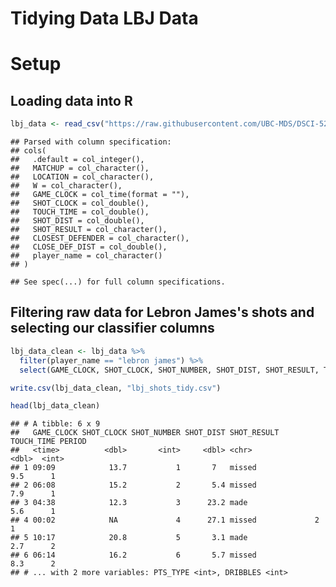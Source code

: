 Tidying Data LBJ Data
================

Setup
=====

Loading data into R
-------------------

``` r
lbj_data <- read_csv("https://raw.githubusercontent.com/UBC-MDS/DSCI-522-Jes-Alex/master/data/shot_logs_raw.csv?token=Ao9QkTPZ0S2NSZI8bIRGzjLZHbaycrCbks5b93bjwA%3D%3D")
```

    ## Parsed with column specification:
    ## cols(
    ##   .default = col_integer(),
    ##   MATCHUP = col_character(),
    ##   LOCATION = col_character(),
    ##   W = col_character(),
    ##   GAME_CLOCK = col_time(format = ""),
    ##   SHOT_CLOCK = col_double(),
    ##   TOUCH_TIME = col_double(),
    ##   SHOT_DIST = col_double(),
    ##   SHOT_RESULT = col_character(),
    ##   CLOSEST_DEFENDER = col_character(),
    ##   CLOSE_DEF_DIST = col_double(),
    ##   player_name = col_character()
    ## )

    ## See spec(...) for full column specifications.

Filtering raw data for Lebron James's shots and selecting our classifier columns
--------------------------------------------------------------------------------

``` r
lbj_data_clean <- lbj_data %>% 
  filter(player_name == "lebron james") %>% 
  select(GAME_CLOCK, SHOT_CLOCK, SHOT_NUMBER, SHOT_DIST, SHOT_RESULT, TOUCH_TIME, PERIOD, PTS_TYPE, DRIBBLES)

write.csv(lbj_data_clean, "lbj_shots_tidy.csv")

head(lbj_data_clean)
```

    ## # A tibble: 6 x 9
    ##   GAME_CLOCK SHOT_CLOCK SHOT_NUMBER SHOT_DIST SHOT_RESULT TOUCH_TIME PERIOD
    ##   <time>          <dbl>       <int>     <dbl> <chr>            <dbl>  <int>
    ## 1 09:09            13.7           1       7   missed             9.5      1
    ## 2 06:08            15.2           2       5.4 missed             7.9      1
    ## 3 04:38            12.3           3      23.2 made               5.6      1
    ## 4 00:02            NA             4      27.1 missed             2        1
    ## 5 10:17            20.8           5       3.1 made               2.7      2
    ## 6 06:14            16.2           6       5.7 missed             8.3      2
    ## # ... with 2 more variables: PTS_TYPE <int>, DRIBBLES <int>

